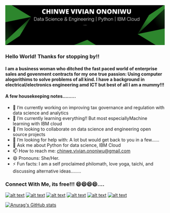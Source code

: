 <img src= 'Banner two.png' />

### Hello World! Thanks for stopping by!! 
#### I am a business woman who ditched the fast paced world of enterprise sales and govenment contracts for my one true passion: Using computer alogorithims to solve problems of all kind. I have a background in electrical/electronics engineering amd ICT but best of all I am a mummy!!!

#### A few housekeeping notes.........

- 🔭 I’m currently working on improving tax governance and regulation with data science and analytics
- 🌱 I’m currently learning everything!! But most especiallyMachine learning with IBM cloud
- 👯 I’m looking to collaborate on data science and engineering open source projects
- 🤔 I’m looking for help with: A lot but would get back to you in a few......
- 💬 Ask me about Python for data science, IBM Cloud
- 📫 How to reach me: chinwe.vivian.ononiwu@gmail.com
- 😄 Pronouns: She/Her.
- ⚡ Fun facts: I am a self proclaimed philomath, love yoga, taichi, and discussing alternative ideas........


### Connect With Me, its free!!! 😄😄😄😄....


<!-- Please don't remove this: Grab your social icons from https://github.com/carlsednaoui/gitsocial -->

<!-- display the social media buttons in your README -->

[![alt text][1.1]][1]
[![alt text][2.1]][2]
[![alt text][3.1]][3]
[![alt text][4.1]][4]
[![alt text][5.1]][5]
[![alt text][6.1]][6]


<!-- links to social media icons -->
<!-- no need to change these -->

<!-- icons with padding -->

[1.1]: http://i.imgur.com/tXSoThF.png (twitter icon with padding)
[2.1]: http://i.imgur.com/P3YfQoD.png (facebook icon with padding)
[3.1]: http://i.imgur.com/yCsTjba.png (google plus icon with padding)
[4.1]: http://i.imgur.com/YckIOms.png (tumblr icon with padding)
[5.1]: http://i.imgur.com/1AGmwO3.png (dribbble icon with padding)
[6.1]: http://i.imgur.com/0o48UoR.png (github icon with padding)

<!-- icons without padding -->

[1.2]: http://i.imgur.com/wWzX9uB.png (twitter icon without padding)
[2.2]: http://i.imgur.com/fep1WsG.png (facebook icon without padding)
[3.2]: http://i.imgur.com/VlgBKQ9.png (google plus icon without padding)
[4.2]: http://i.imgur.com/jDRp47c.png (tumblr icon without padding)
[5.2]: http://i.imgur.com/Vvy3Kru.png (dribbble icon without padding)
[6.2]: http://i.imgur.com/9I6NRUm.png (github icon without padding)


<!-- links to your social media accounts -->
<!-- update these accordingly -->

[1]: http://www.twitter.com/vivianononiwu
[2]: http://www.facebook.com/chinwe.vivian.ononiwu/
[3]: https://www.youtube.com/channel/UC6155canAX-nGzc7VI7Zz2A
[4]: http://chivian-technology.tumblr.com/
[5]: http://www.chinwevivianononiwu.com
[6]: http://www.github.com/chivian

<!-- Please don't remove this: Grab your social icons from https://github.com/carlsednaoui/gitsocial -->


[![Anurag's GitHub stats](https://github-readme-stats.vercel.app/api?username=chivian&theme=merko)](https://github.com/anuraghazra/github-readme-stats)
